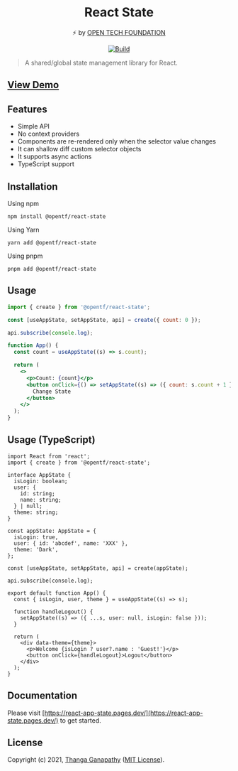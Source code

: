 <div align="center">

# React State

⚡ by [OPEN TECH FOUNDATION](https://open-tech-foundation.pages.dev/)

[![Build](https://github.com/open-tech-foundation/react-state/actions/workflows/build.yml/badge.svg)](https://github.com/open-tech-foundation/react-state/actions/workflows/build.yml)

</div>

> A shared/global state management library for React.

## [View Demo](https://react-app-state.pages.dev/#demo)

## Features

- Simple API
- No context providers
- Components are re-rendered only when the selector value changes
- It can shallow diff custom selector objects
- It supports async actions
- TypeScript support

## Installation

Using npm

```shell
npm install @opentf/react-state
```

Using Yarn

```shell
yarn add @opentf/react-state
```

Using pnpm

```shell
pnpm add @opentf/react-state
```

## Usage

```jsx
import { create } from '@opentf/react-state';

const [useAppState, setAppState, api] = create({ count: 0 });

api.subscribe(console.log);

function App() {
  const count = useAppState((s) => s.count);

  return (
    <>
      <p>Count: {count}</p>
      <button onClick={() => setAppState((s) => ({ count: s.count + 1 }))}>
        Change State
      </button>
    </>
  );
}
```

## Usage (TypeScript)

```tsx
import React from 'react';
import { create } from '@opentf/react-state';

interface AppState {
  isLogin: boolean;
  user: {
    id: string;
    name: string;
  } | null;
  theme: string;
}

const appState: AppState = {
  isLogin: true,
  user: { id: 'abcdef', name: 'XXX' },
  theme: 'Dark',
};

const [useAppState, setAppState, api] = create(appState);

api.subscribe(console.log);

export default function App() {
  const { isLogin, user, theme } = useAppState((s) => s);

  function handleLogout() {
    setAppState((s) => ({ ...s, user: null, isLogin: false }));
  }

  return (
    <div data-theme={theme}>
      <p>Welcome {isLogin ? user?.name : 'Guest!'}</p>
      <button onClick={handleLogout}>Logout</button>
    </div>
  );
}

```

## Documentation

Please visit [https://react-app-state.pages.dev/](https://react-app-state.pages.dev/) to get started.

## License

Copyright (c) 2021, [Thanga Ganapathy](https://github.com/Thanga-Ganapathy) ([MIT License](./LICENSE)).
